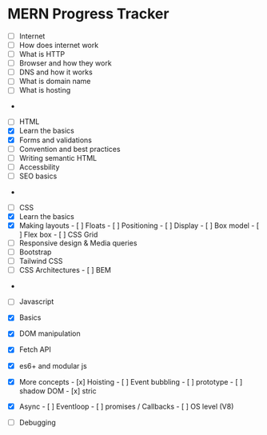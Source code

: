 # MERN Progress Tracker
- [ ]  Internet
  - [ ]  How does internet work
  - [ ]  What is HTTP
  - [ ]  Browser and how they work
  - [ ]  DNS and how it works
  - [ ]  What is domain name
  - [ ]  What is hosting
-
- [ ]  HTML
  - [x]  Learn the basics
  - [x]  Forms and validations
  - [ ]  Convention and best practices
  - [ ]  Writing semantic HTML
  - [ ]  Accessbility
  - [ ]  SEO basics
-
- [ ]  CSS
  - [x]  Learn the basics
  - [x]  Making layouts
    - [ ]  Floats
    - [ ]  Positioning
    - [ ]  Display
    - [ ]  Box model
    - [ ]  Flex box
    - [ ]  CSS Grid
  - [ ]  Responsive design & Media queries
  - [ ]  Bootstrap
  - [ ]  Tailwind CSS
  - [ ]  CSS Architectures
    - [ ]  BEM
-
- [ ]  Javascript
  - [x]  Basics
  - [x]  DOM manipulation
  - [x]  Fetch API
  - [x]  es6+ and modular js
  - [x]  More concepts
    - [x]  Hoisting
    - [ ]  Event bubbling
    - [ ]  prototype
    - [ ]  shadow DOM
    - [x]  stric
  - [x]  Async
    - [ ]  Eventloop
    - [ ]  promises / Callbacks
    - [ ]  OS level (V8)
  - [ ]  Debugging

